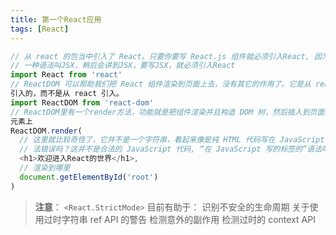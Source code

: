 ```yaml
---
title: 第一个React应用
tags: [React]
---
```


```js
// 从 react 的包当中引入了 React。只要你要写 React.js 组件就必须引入React, 因为react里有
// 一种语法叫JSX，稍后会讲到JSX，要写JSX，就必须引入React
import React from 'react'
// ReactDOM 可以帮助我们把 React 组件渲染到页面上去，没有其它的作用了。它是从 react-dom 中
引入的，而不是从 react 引入。
import ReactDOM from 'react-dom'
// ReactDOM里有一个render方法，功能就是把组件渲染并且构造 DOM 树，然后插入到页面上某个特定的
元素上
ReactDOM.render(
  // 这里就比较奇怪了，它并不是一个字符串，看起来像是纯 HTML 代码写在 JavaScript 代码里面。语
  // 法错误吗？这并不是合法的 JavaScript 代码, “在 JavaScript 写的标签的”语法叫 JSXJavaScript XML。
  <h1>欢迎进入React的世界</h1>,
  // 渲染到哪里
  document.getElementById('root')
)
```

> **注意**：
> `<React.StrictMode>` 目前有助于：
> 识别不安全的生命周期
> 关于使用过时字符串 ref API 的警告
> 检测意外的副作用
> 检测过时的 context API
